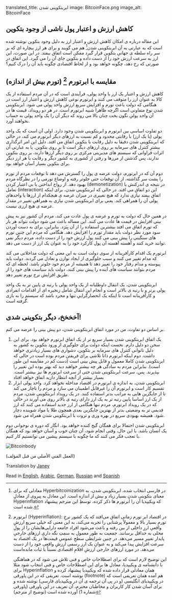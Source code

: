translated_title: ابربتکوینی شدن
image: BitcoinFace.png
image_alt: BitcoinFace

## کاهش ارزش و اعتبار پول ناشی از وجود بتکوین

این مقاله درباره ی امکان کاهش ارزش و اعتبار ارز به دلیل وجود بتکوین نوشته شده است که به عبارتی به آن ابربتکوینی شدن[^1] هم می گویند و برای هر ارز بیچاره ای که بر سر راه سلطه ی جهانیِ بتکوین قرار گیرد ممکن است اتفاق بیفتد. در این صورت، این ارز به سرعت ارزش خود را از دست داده و بتکوین جای آن را می گیرد. این اتفاق در صورتی که رخ دهد، چگونه خواهد بود و از لحاظ اقتصادی چگونه باید آن را درک کنیم؟

## مقایسه با ابرتورم [^2] (تورم بیش از اندازه)

کاهش ارزش و اعتبار یک ارز یا واحد پولی، فرآیندی است که در آن مردم استفاده از یک کالا به عنوان ارز را متوقف می کنند و ابرتورم نوعی کاهش ارزش و اعتبار ارز است در هنگامی که دولت باعث تورم و افزایش سریع ارزش واحد پولی می شود. ابربتکوینی شدن نوع متفاوتی است اگرچه ظاهرا شبیه ابرتورم است. در هر دو رویداد، قیمت ها در آن واحد پولیِ نگون بخت چنان بالا می روند که دیگر آن را یک واحد پولی به حساب نخواهند آورد.

دو تفاوت اساسی بین ابرتورم و ابربتکوینی شدن وجود دارد. اولی آن است که یک واحد پولی (یا یک ارز) با رقابتی محدود و کم نسبت به ارزهای دیگر ابرتورم می کند، در حالی که ابربتکوینی شدن دقیقا به دلیل رقابت با بتکوین اتفاق می افتد. دلیل این امر اثرگذاری بیشترِ کنترل های سرمایه بر روی ارزهای دیگر است تا بر روی بتکوین. یا به عبارتی آن اثرات فراوانی که سیستم های مدیریتی مرکزی  بر روی دیگر ارزها دارند، بر روی بتکوین ندارند، پس گذشتن از مرزها و رفتن از کشوری به کشور دیگر و رقابت با هر ارز دیگر برای بتکوین بسیار آسان خواهد بود.

دوم آن که در ابرتورم، دولت عرضه ی پول را گسترش می دهد تا توقعات مردم از تورم را پشت سر گذاشته، از آن توقعات حتی جلوتر رفته و اوضاع تورمی را در نظرگاه مردم بهبود دهد. از رواج انداختن یا بی اعتبار کردن (demonetization) در نتیجه ی اندرکنش یا تعامل (interaction) این دو اتفاق می افتد. در حالی که ابربتکوینی شدن، برای اینکه اتفاق بیفتد نیازی ندارد که هیچ تغییری در میزان عرضه ی هیچکدام از ارزها یا واحدهای پولی آن را همراهی کند. یعنی برای ابربتکوینی شدن نیازی به همراهیِ تغییر در مقدار عرضه ی هیچ ارزی نیست.

در همین حال که دولت به تورم و عرضه ی پول عادت می کند، مردم آن کشور نیز به پیش بینی افزایش در قیمت ها عادت می کنند. این مساله باعث می شود دولت نتواند هر بار که تورم اتفاق می افتد بیشترین استفاده را از آن بِبَرَد. بنابراین، برای به دست آوردن سود مورد نظر دولت باید مقدار تورم را افزایش دهد. هنگامی که مردم این چنین تورم های سنگینی را پیش بینی می کنند پول ارزش خود را از دست داده، مردم دیگر نمی توانند خرید کنند و آهسته آهسته آن پول کارکرد خود را به عنوان یک ارز از دست می دهد.

ابرتورم یک اقدام کارآفرینانه از سوی دولت است به این معنی که دولت مداخلاتی می کند که مدام تغییر می کنند و سبب جلوگیری از ایجاد توازن و تعادل می گردند. دولت باید پیوسته و مدام رفتار خود را تغییر دهد تا همیشه از مردم خود جلوتر باشد. لحظه ای که مردم بتوانند سیاست های آینده را پیش بینی کنند، دولت باید سیاست های خود را از طریق افزایش نرخ تورم تغییر دهد.

ابربتکوینی شدن، یک انتقال داوطلبانه از یک واحد پولی با رتبه ی پایین تر به یک واحد پولی برتر و با رتبه ی بالاتر است و انجام این انتقال شامل زنجیره ای از اقدامات انفرادی و کارآفرینانه است تا اینکه یک انحصارگراییِ تنها و مجرد باشد که سیستم را به بازی گرفته است.

## آخخخخ، دیگر بتکوینی شدی!

بر اساس دو تفاوت، من در مورد اتفاق ابربتکوینی شدن، دو پیش بینی را عرضه می کنم.

1. یک اتفاق ابربتکوینی شدن بسیار سریع تر از یک اتفاق ابرتورم خواهد بود. برای این سخن دو دلیل دارم. نخست اینکه دولت برای جلوگیری از ورود بتکوین به کشور به دلیل ناتوانی کنترل های سرمایه بر بتکوین، دشواری های بسیار زیادتری خواهد داشت. دوم اینکه ابرتورم ذاتا تلاشی برای فریفتن مردم بوده است در حالی که ابربتکوینی شدن کاملا معمول و قابل پیش بینی است (دست کم در مقایسه این طور است). بنابراین مردم به سادگی هر چه بیشتر خواهند دید که بهتر بوده این تغییر را بپذیرند. پس، سرعت ابربتکوینی شدن حتی از سرعت ابرتورم ها نیز بیشتر است. بسیار بیشتر از آنچه انتظار دارید اتفاق خواهد افتاد
2. ابربتکوینی شدن، به اندازه ی ابرتورم در اقتصاد مداخله نخواهد کرد. واحد پولی ابزار تقسیم کار است و ابرتورم آن را غیرقابل اطمینان می سازد و مردم را ناچار می کند تا از جایگزین هایی به مراتب بدتر استفاده کنند. در یک رویداد ابربتکوینی شدن، مردم از یک ارز اساسا پایین رتبه تر به یک ارز دارای رتبه ی بالاتر روی می آورند در حالی که در یک رویداد ابرتورم، مردم تنها هنگامی از ارز جدید استفاده می کنند که ارز قدیمی تر به وضعیتی بدتر از بهترین جایگزین بعدی همچون طلا یا مواد شوینده دچار شود. همیشه بهبودی سریع در بهره وری و ثروت با ابربتکوینی شدن همراه می شود.

ابربتکوینی شدن احتمالا برای همگان گیج کننده خواهد بود. انگار که دوره ی نوجوانی دوم یک انسان باشد. با این حال، وقتی انجام شود، آن چنان خوب و آسان خواهد بود که همگان با تعجب فکر می کنند که ما چگونه با سیستم پیشین می توانستیم کار کنیم.

<div class="my-4 text-center">
  <img class="img-fluid rounded d-block mx-auto" alt="Bitcoinbody" src="/static/img/mempool/hyperbitcoinization/Bitcoinbody.png"/>
</div>

<p class="text-muted text-center">
	(العمل الفني الأصلي من قبل المؤلف)
</p>

<div markdown="1" dir="ltr">
Translation by <a href="https://twitter.com/janeygak">Janey</a>

Read in [English](/mempool/hyperbitcoinization/), [Arabic](/mempool/hyperbitcoinization/ar/), [German](/mempool/hyperbitcoinization/de/), [Russian](/mempool/hyperbitcoinization/ru/) and [Spanish](/mempool/hyperbitcoinization/es/)
</div>

[^1]: معادلی که برای Hyperbitcoinization در فارسی انتخاب شده، ابربتکوینی شدن، به معنای بتکوینی شدنِ بسیار زیاد و بیش از اندازه است. این معادل به پیروی از معادلِ Hyperinflation که ویکیپدیا آن را ابرتورم ها ذکر کرده، توسطِ این مترجم پیشنهاد شده است.

[^2]:
    ابرتورم (Hyperinflation): در اقتصاد ابر تورم زمانی اتفاق می‌افتد که یک کشور نرخِ تورمِ بسیار بالا و معمولاً پرشتابی را تجربه می‌کند، به این معنی که خیلی سریع ارزشِ واقعیِ ارزِ داخلی از بین رفته و باعث می‌شود افراد جامعه دارایی‌هایشان را از پولِ محلی به حداقل برسانند. جمعیت به طور معمول به سمتِ نگه داریِ ارزهای خارجیِ پایدار تغییرِ مسیر می‌دهد. در چنین شرایطی سطحِ عمومیِ قیمت‌ها در یک اقتصاد به سرعت افزایش پیدا می‌کند و به عنوانِ یک ارز رسمی ارزشِ واقعی خود را از
دست می‌دهد. در موردِ ارزهای خارجی ارزشِ اقلامِ اقتصادی نسبتاً با ثبات مانده‌است

    این توضیح لازم است که برای اصطلاحاتِ خاص و فنی تلاش می شود که در هماهنگی با دانشنامه ی ویکیپدیا، معادل ها برای این اصطلاحات خاص و فنی انتخاب شود مثلا برای Hyperinflation همان معادلی قرار داده شده که ویکیپدیا پیشنهاد کرده و نوشته است. تعریفی که در این پاورقی (footnote) هم آمده همان تعریفی است که در ویکیپدیای انگلیسی (و در پی آن ترجمه ی آن در ویکیپدیای فارسی) نوشته شده و برای آسان شدن کار کاربران و مخاطبان محترم، آن تعریف در این پاورقی (پاورقی شماره 1) آورده شده است (توضیح از مترجم)
